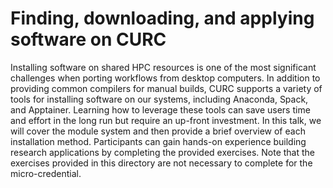 # Finding, downloading, and applying software on CURC

Installing software on shared HPC resources is one of the most significant 
challenges when porting workflows from desktop computers. In addition to 
providing common compilers for manual builds, CURC supports a variety of tools 
for installing software on our systems, including Anaconda, Spack, and Apptainer. 
Learning how to leverage these tools can save users time and effort in the long 
run but require an up-front investment. In this talk, we will cover the module 
system and then provide a brief overview of each installation method. Participants 
can gain hands-on experience building research applications by completing the 
provided exercises. Note that the exercises provided in this directory are not 
necessary to complete for the micro-credential. 
